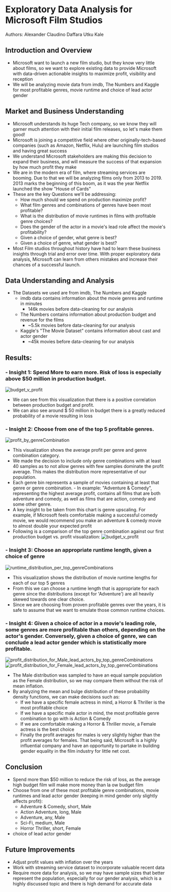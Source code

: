 # Exploratory Data Analysis for Microsoft Film Studios
Authors: 
Alexander Claudino Daffara
Utku Kale

## Introduction and Overview
 - Microsoft want to launch a new film studio, but they know very little about films, so we want to explore existing data to provide Microsoft with data-driven actionable insights to maximize profit, visibility and reception
 - We will be analyzing movie data from imdb, The Numbers and Kaggle for most profitable genres, movie runtime and choice of lead actor gender

## Market and Business Understanding
 - Microsoft understands its huge Tech company, so we know they will garner much attention with their initial film releases, so let's make them good!
 - Microsoft is joining a competitive field where other originally-tech-based companies (such as Amazon, Netflix, Hulu) are launching film studios and having great success
 - We understand Microsoft stakeholders are making this decision to expand their business, and will measure the success of that expansion by how much profit they make
 - We are in the modern era of film, where streaming services are booming. Due to that we will be analyzing films only from 2013 to 2019. 2013 marks the beginning of this boom, as it was the year Netflix launched the show "House of Cards"
 - These are the key Questions we'll be addressing:
    - How much should we spend on production maximize profit?
    - What film genres and combinations of genres have been most profitable?
    - What is the distribution of movie runtimes in films with profitable genre choices?
    - Does the gender of the actor in a movie's lead role affect the movie's profitability?
    - Given a choice of gender, what genre is best?
    - Given a choice of genre, what gender is best?
 - Most Film studios throughout history have had to learn these business insights through trial and error over time. With proper exploratory data analysis, Microsoft can learn from others mistakes and increase their chances of a successful launch.

## Data Understanding and Analysis
 - The Datasets we used are from imdb, The Numbers and Kaggle
    - imdb data contains information about the movie genres and runtime in minutes
       - 146k movies before data-cleaning for our analysis
    - The Numbers contains information about production budget and revenue for the films
       - ~5.5k movies before data-cleaning for our analysis
    - Kaggle's "The Movie Dataset" contains information about cast and actor gender
       - ~45k movies before data-cleaning for our analysis

## Results:
### - Insight 1: Spend More to earn more. Risk of loss is especially above $50 million in production budget.
![budget_v_profit](https://raw.githubusercontent.com/alexanderdaffara/dsc-phase-1-project-Alex-Utku/main/visualizations/budgetvProfit.png)

   - We can see from this visualization that there is a positive correlation between production budget and profit. 
   - We can also see around $ 50 million in budget there is a greatly reduced probability of a movie resulting in loss

### - Insight 2: Choose from one of the top 5 profitable genres.
![profit_by_genreCombination](https://raw.githubusercontent.com/alexanderdaffara/dsc-phase-1-project-Alex-Utku/main/visualizations/profitByGenre.png)

   - This visualization shows the average profit per genre and genre combination category.
   - We made the decision to include only genre combinations with at least 40 samples as to not allow genres with few samples dominate the profit average. This makes the distribution more representative of our population. 
   - Each genre bin represents a sample of movies containing at least that genre or genre combination. 
    - In example: "Adventure & Comedy", representing the highest average profit, contains all films that are both adventure and comedy, as well as films that are action, comedy and some other genre.
   - A key insight to be taken from this chart is genre upscaling. For example, if Microsoft feels comfortable making a successful comedy movie, we would recommend you make an adventure & comedy movie to almost double your expected profit
   - Following is a comparison of the top genre combination against our first production budget vs. profit visualization:
![budget_v_profit](https://raw.githubusercontent.com/alexanderdaffara/dsc-phase-1-project-Alex-Utku/main/visualizations/budgetvProfitWithGenre.png)

### - Insight 3: Choose an appropriate runtime length, given a choice of genre
![runtime_distribution_per_top_genreCombinations](https://raw.githubusercontent.com/alexanderdaffara/dsc-phase-1-project-Alex-Utku/main/visualizations/runtime%20dist%20per%20genre%20(OG).png)

   - This visualization shows the distribution of movie runtime lengths for each of our top 5 genres
   - From this we can choose a runtime length that is appropriate for each genre since the distributions (except for 'Adventure') are all heavily skewed towards one clear choice.
   - Since we are choosing from proven profitable genres over the years, it is safe to assume that we want to emulate those common runtime choices.

### - Insight 4: Given a choice of actor in a movie's leading role, some genres are more profitable than others, depending on the actor's gender. Conversely, given a choice of genre, we can conclude a lead actor gender which is statistically more profitable.
![profit_distribution_for_Male_lead_actors_by_top_genreCombinations](https://raw.githubusercontent.com/alexanderdaffara/dsc-phase-1-project-Alex-Utku/main/visualizations/MaleDistributionByProfitGenre.png)
![profit_distribution_for_Female_lead_actors_by_top_genreCombinations](https://raw.githubusercontent.com/alexanderdaffara/dsc-phase-1-project-Alex-Utku/main/visualizations/FemaleDistributionByProfitGenre.png)

 - The Male distribution was sampled to have an equal sample population as the Female distribution, so we may compare them without the risk of mean inflation.
 - By analyzing the mean and bulge distribution of these probability density functions, we can make decisions such as:
    - If we have a specific female actress in mind, a Horror & Thriller is the most profitable choice
    - If we have a specific male actor in mind, the most profitable genre combination to go with is Action & Comedy
    - If we are comfortable making a Horror & Thriller movie, a Female actress is the best choice
    - Finally the profit averages for males is very slightly higher than the profit averages for females. That being said, Microsoft is a highly influential company and have an opportunity to partake in building gender equality in the film industry for little net cost.

## Conclusion
 - Spend more than $50 million to reduce the risk of loss, as the average high budget film will make more money than la ow budget film
 - Choose from one of these most profitable genre combinations, movie runtimes and lead actor gender (keeping in mind gender only slightly affects profit):
    - Adventure & Comedy, short, Male
    - Action Adventure, long, Male
    - Adventure, any, Male
    - Sci-Fi,  medium, Male
    - Horror Thriller, short, Female
 - choice of lead actor gender 
## Future Improvements
 - Adjust profit values with inflation over the years
 - Work with streaming service dataset to incorporate valuable recent data
 - Require more data for analysis, so we may have sample sizes that better represent the population, especially for our gender analysis, which is a highly discussed topic and there is high demand for accurate data
